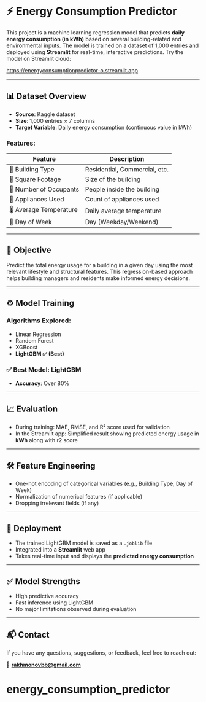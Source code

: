 # ⚡ Energy Consumption Predictor

This project is a machine learning regression model that predicts **daily energy consumption (in kWh)** based on several building-related and environmental inputs. The model is trained on a dataset of 1,000 entries and deployed using **Streamlit** for real-time, interactive predictions.
Try the model on Streamlit cloud:

https://energyconsumptionpredictor-o.streamlit.app

---

## 📊 Dataset Overview

- **Source**: Kaggle dataset  
- **Size**: 1,000 entries × 7 columns  
- **Target Variable**: Daily energy consumption (continuous value in kWh)
### Features:

| Feature             | Description                      |
|---------------------|---------------------------------|
| 🏢 Building Type     | Residential, Commercial, etc.   |
| 📐 Square Footage    | Size of the building             |
| 👥 Number of Occupants | People inside the building       |
| 🔌 Appliances Used   | Count of appliances used         |
| 🌡️ Average Temperature | Daily average temperature        |
| 📅 Day of Week      | Day (Weekday/Weekend)            |

---


## 🎯 Objective

Predict the total energy usage for a building in a given day using the most relevant lifestyle and structural features. This regression-based approach helps building managers and residents make informed energy decisions.

---

## ⚙️ Model Training

### Algorithms Explored:
- Linear Regression
- Random Forest
- XGBoost
- **LightGBM ✅ (Best)**

### ✅ Best Model: LightGBM
- **Accuracy**: Over 80%

---

## 📈 Evaluation

- During training: MAE, RMSE, and R² score used for validation
- In the Streamlit app: Simplified result showing predicted energy usage in **kWh** along with r2 score

---

## 🛠 Feature Engineering

- One-hot encoding of categorical variables (e.g., Building Type, Day of Week)
- Normalization of numerical features (if applicable)
- Dropping irrelevant fields (if any)

---

## 🚀 Deployment

- The trained LightGBM model is saved as a `.joblib` file
- Integrated into a **Streamlit** web app
- Takes real-time input and displays the **predicted energy consumption**

---

## ✅ Model Strengths

- High predictive accuracy
- Fast inference using LightGBM
- No major limitations observed during evaluation

---

## 📬 Contact

If you have any questions, suggestions, or feedback, feel free to reach out:

📧 **rakhmonovbb@gmail.com**
# energy_consumption_predictor
